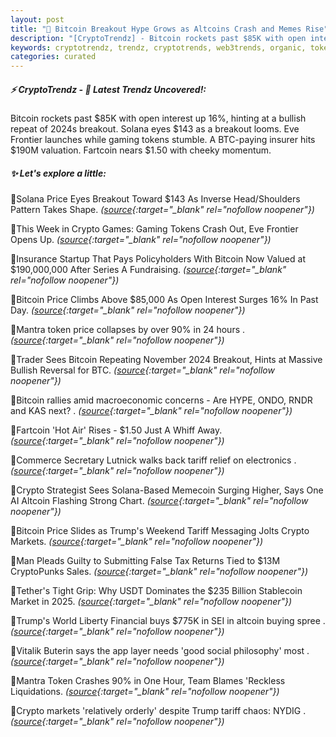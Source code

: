 ```yaml
---
layout: post
title: "🌅 Bitcoin Breakout Hype Grows as Altcoins Crash and Memes Rise"
description: "[CryptoTrendz] - Bitcoin rockets past $85K with open interest up 16%, hinting at a bullish repeat of 2024s breakout. Solana eyes $143 as a breakout looms. Eve Frontier launches while gaming tokens stumble. A BTC-paying insurer hits $190M valuation. Fartcoin nears $1.50 with cheeky momentum."
keywords: cryptotrendz, trendz, cryptotrends, web3trends, organic, token, AI, Trump, Altcoin, Market, Crypto, Memecoin, Stablecoin, Bitcoin, USDT
categories: curated
---
```


##### ⚡ CryptoTrendz - 📌 *Latest Trendz Uncovered!:*

Bitcoin rockets past $85K with open interest up 16%, hinting at a bullish repeat of 2024s breakout. Solana eyes $143 as a breakout looms. Eve Frontier launches while gaming tokens stumble. A BTC-paying insurer hits $190M valuation. Fartcoin nears $1.50 with cheeky momentum.

##### ✨ *Let's explore a little:*


🔹Solana Price Eyes Breakout Toward $143 As Inverse Head/Shoulders Pattern Takes Shape. *([source](https://s.avyag.com/tjlt){:target="_blank" rel="nofollow noopener"})*

🔹This Week in Crypto Games: Gaming Tokens Crash Out, Eve Frontier Opens Up. *([source](https://s.avyag.com/9626){:target="_blank" rel="nofollow noopener"})*

🔹Insurance Startup That Pays Policyholders With Bitcoin Now Valued at $190,000,000 After Series A Fundraising. *([source](https://s.avyag.com/eoiz){:target="_blank" rel="nofollow noopener"})*

🔹Bitcoin Price Climbs Above $85,000 As Open Interest Surges 16% In Past Day. *([source](https://s.avyag.com/8c0a){:target="_blank" rel="nofollow noopener"})*

🔹Mantra token price collapses by over 90% in 24 hours . *([source](https://s.avyag.com/kxwg){:target="_blank" rel="nofollow noopener"})*

🔹Trader Sees Bitcoin Repeating November 2024 Breakout, Hints at Massive Bullish Reversal for BTC. *([source](https://s.avyag.com/fcek){:target="_blank" rel="nofollow noopener"})*

🔹Bitcoin rallies amid macroeconomic concerns - Are HYPE, ONDO, RNDR and KAS next? . *([source](https://s.avyag.com/up8i){:target="_blank" rel="nofollow noopener"})*

🔹Fartcoin 'Hot Air' Rises - $1.50 Just A Whiff Away. *([source](https://s.avyag.com/7y4y){:target="_blank" rel="nofollow noopener"})*

🔹Commerce Secretary Lutnick walks back tariff relief on electronics . *([source](https://s.avyag.com/ko4r){:target="_blank" rel="nofollow noopener"})*

🔹Crypto Strategist Sees Solana-Based Memecoin Surging Higher, Says One AI Altcoin Flashing Strong Chart. *([source](https://s.avyag.com/f3wy){:target="_blank" rel="nofollow noopener"})*

🔹Bitcoin Price Slides as Trump's Weekend Tariff Messaging Jolts Crypto Markets. *([source](https://s.avyag.com/cumz){:target="_blank" rel="nofollow noopener"})*

🔹Man Pleads Guilty to Submitting False Tax Returns Tied to $13M CryptoPunks Sales. *([source](https://s.avyag.com/i607){:target="_blank" rel="nofollow noopener"})*

🔹Tether's Tight Grip: Why USDT Dominates the $235 Billion Stablecoin Market in 2025. *([source](https://s.avyag.com/vhe4){:target="_blank" rel="nofollow noopener"})*

🔹Trump's World Liberty Financial buys $775K in SEI in altcoin buying spree . *([source](https://s.avyag.com/erd8){:target="_blank" rel="nofollow noopener"})*

🔹Vitalik Buterin says the app layer needs 'good social philosophy' most . *([source](https://s.avyag.com/xpmx){:target="_blank" rel="nofollow noopener"})*

🔹Mantra Token Crashes 90% in One Hour, Team Blames 'Reckless Liquidations. *([source](https://s.avyag.com/1mhb){:target="_blank" rel="nofollow noopener"})*

🔹Crypto markets 'relatively orderly' despite Trump tariff chaos: NYDIG . *([source](https://s.avyag.com/t0o3){:target="_blank" rel="nofollow noopener"})*
